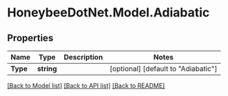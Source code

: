 
# HoneybeeDotNet.Model.Adiabatic

## Properties

Name | Type | Description | Notes
------------ | ------------- | ------------- | -------------
**Type** | **string** |  | [optional] [default to "Adiabatic"]

[[Back to Model list]](../README.md#documentation-for-models)
[[Back to API list]](../README.md#documentation-for-api-endpoints)
[[Back to README]](../README.md)

